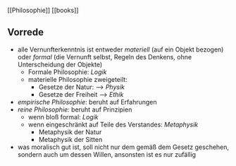 [[Philosophie]]
[[books]]
## Vorrede
- alle Vernunfterkenntnis ist entweder *materiell* (auf ein Objekt bezogen) oder *formal* (die Vernunft selbst, Regeln des Denkens, ohne Unterscheidung der Objekte)
	- Formale Philosophie: _Logik_
	- materielle Philosophie zweigeteilt:
		- Gesetze der Natur: --> _Physik_
		- Gesetze der Freiheit --> _Ethik_
- _empirische Philosophie_: beruht auf Erfahrungen
- _reine Philosophie:_ beruht auf Prinzipien
	- wenn bloß formal: _Logik_
	- wenn eingeschränkt auf Teile des Verstandes: _Metaphysik_
		- Metaphysik der Natur
		- Metaphysik der Sitten
- was moralisch gut ist, soll nicht nur dem gemäß dem Gesetz geschehen, sondern auch um dessen Willen, ansonsten ist es nur zufällig